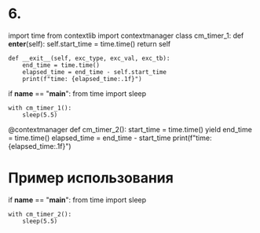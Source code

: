 # 6.
import time
from contextlib import contextmanager
class cm_timer_1:
    def __enter__(self):
        self.start_time = time.time()
        return self

    def __exit__(self, exc_type, exc_val, exc_tb):
        end_time = time.time()
        elapsed_time = end_time - self.start_time
        print(f"time: {elapsed_time:.1f}")
 
if __name__ == "__main__":
    from time import sleep

    with cm_timer_1():
        sleep(5.5)

@contextmanager
def cm_timer_2():
    start_time = time.time()
    yield
    end_time = time.time()
    elapsed_time = end_time - start_time
    print(f"time: {elapsed_time:.1f}")

# Пример использования
if __name__ == "__main__":
    from time import sleep

    with cm_timer_2():
        sleep(5.5)
